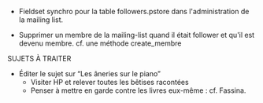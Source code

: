* Fieldset synchro pour la table followers.pstore dans l'administration de la mailing list.

* Supprimer un membre de la mailing-list quand il était follower et qu'il
  est devenu membre.
  cf. une méthode create_membre
  

SUJETS À TRAITER
  * Éditer le sujet sur “Les âneries sur le piano”
    - Visiter HP et relever toutes les bêtises racontées
    - Penser à mettre en garde contre les livres eux-même : cf. Fassina.
  